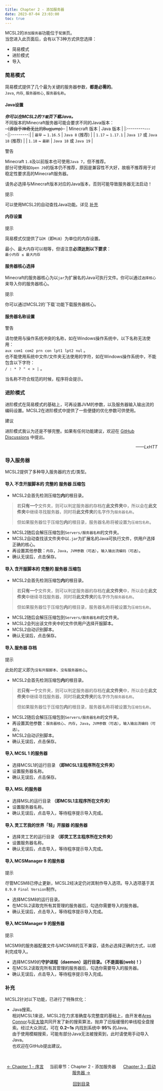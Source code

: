 ```yaml
---
title: Chapter 2 - 添加服务器
date: 2023-07-04 23:03:00
toc: true
---
```

MCSL2的`添加服务器`功能位于`配置`页。  
当您进入此页面后，会有以下3种方式供您选择：  
 - 简易模式
 - 进阶模式
 - 导入

### 简易模式  
简易模式提供了几个最为关键的服务器参数，**都是必需的**。  
`Java`, `内存`, `服务器核心`, `服务器名称`。  

#### Java设置  
***你可以在MCSL2的`下载`页下载Java。***  
不同版本的Minecraft服务器可能会要求不同的Java版本：  
~~（源自于神奇无比的Bugjump）~~
| Minecraft 版本 | Java 版本 |
|:-------------:|:---------:|
| `最早` ~ `1.16.5` | `Java 8` (推荐) |
| `1.17` ~ `1.17.1` | `Java 17` 或 `Java 18` (推荐) |
| `1.18` ~ `最新` | `Java 18` 或 `Java 19` |  

<div class="custom-block warning">
  <p class="custom-block-title">警告</p>
  <p>
  Minecraft <code>1.8</code>及以前版本也可使用<code>Java 7</code>，但不推荐。
  <br>部分可使用如<code>Open J9</code>的版本仍不推荐，原因是兼容性不大好，故极不推荐用于对稳定性要求高的Minecraft服务器。
  </p>
</div>

请务必选择与Minecraft版本对应的Java版本，否则可能导致服务器无法启动！  
<div class="custom-block tip">
  <p class="custom-block-title">提示</p>
  <p class="custom-block-text">
  可以使用MCSL2的自动查找Java功能。详见  <a href="/MCSL2Guide/Chapter-2.html#%E8%A1%A5%E5%85%85">补充</a>
  </p>
</div>

#### 内存设置  
<div class="custom-block tip">
  <p class="custom-block-title">提示</p>
  <p class="custom-block-text">
  简易模式仅提供了以<code>M</code>（即<code>MiB</code>）为单位的内存设置。
  </p>
</div>

最小、最大内存可以相等，但请注意**必须达到以下要求**：  
`最小内存 ≤ 最大内存`

#### 服务器核心选择  
Minecraft的服务器核心为以`jar`为扩展名的Java可执行文件。你可以通过`选择核心`来导入你的服务器核心。  
<div class="custom-block tip">
  <p class="custom-block-title">提示</p>
  <p class="custom-block-text">
  你可以通过MCSL2的`下载`功能下载服务器核心。
  </p>
</div>

#### 服务器名称设置  
<div class="custom-block warning">
  <p class="custom-block-title">警告</p>
  <p>
  请勿使用与操作系统冲突的名称，如在Windows操作系统中，以下名称无法使用：<br>
  <code>aux</code>&nbsp;
  <code>com1</code>&nbsp;
  <code>com2</code>&nbsp;
  <code>prn</code>&nbsp;
  <code>con</code>&nbsp;
  <code>lpt1</code>&nbsp;
  <code>lpt2</code>&nbsp;
  <code>nul</code>&nbsp;。
  <br>也不能使用系统中文件/文件夹无法使用的字符，如在Windows操作系统中，不能包含以下字符：<br>
  <code>/</code>&nbsp;
  <code>:</code>&nbsp;
  <code>*</code>&nbsp;
  <code>?</code>&nbsp;
  <code>"</code>&nbsp;
  <code><</code>&nbsp;
  <code>></code>&nbsp;
  <code>|</code>&nbsp;。
  </p>
</div>

当名称不符合规范的时候，程序将会提示。

### 进阶模式  
进阶模式在简易模式的基础上，可再设置JVM的参数，以及服务器输入输出流的编码设置。MCSL2在进阶模式中提供了一些便捷的优化参数可供使用。  
<div class="custom-block tip">
  <p class="custom-block-title">建议</p>
  <p class="custom-block-text">
  进阶模式我认为还是不够完整。如果有任何功能建议，欢迎在
  <a href="https://www.github.com/MCSLTeam/MCSL2/discussions">GitHub Discussions</a>
  中提出。
  </p>
  <p align="right"><i>——LxHTT</i></p>
</div>

### 导入服务器  
MCSL2提供了多种导入服务器的方式/类型。  
#### 导入 不含开服脚本的 完整的 服务器 压缩包  
 - MCSL2会首先检测压缩包**内**的根目录。  
 > 若**只有一个**文件夹，则可以判定服务器的存档在**此文件夹**中，所以会在**此文件夹**中继续寻找服务器，同时将**此文件夹**的名字作为`服务器名称`。  
 >   
 > 但如果服务器位于压缩包**内**的根目录，服务器名称将被设置为`压缩包名称`。  
 - MCSL2随后会解压压缩包到`Servers/服务器名称`的文件夹。  
 - MCSL2自动查找该文件夹中以`.jar`为扩展名的Java可执行文件，供用户选择正确的核心。  
 - 再设置其他参数：`内存`，`Java`，`JVM参数（可选）`，`输入输出流编码（可选）`。  
 - 确认无误后，点击保存。  

#### 导入 含开服脚本的 完整的 服务器 压缩包  
 - MCSL2会首先检测压缩包**内**的根目录。  
 > 若**只有一个**文件夹，则可以判定服务器的存档在**此文件夹**中，所以会在**此文件夹**中继续寻找服务器，同时将**此文件夹**的名字作为`服务器名称`。  
 >   
 > 但如果服务器位于压缩包**内**的根目录，服务器名称将被设置为`压缩包名称`。  
 - MCSL2随后会解压压缩包到`Servers/服务器名称`的文件夹。  
 - MCSL2会列出该文件夹中的文件供用户选择开服脚本。  
 - MCSL2自动识别脚本。
 - 确认无误后，点击保存。  

#### 导入 服务器 存档  
<div class="custom-block tip">
  <p class="custom-block-title">提示</p>
  <p class="custom-block-text">
  此处的定义即为<code>没有开服脚本</code>、<code>没有服务器核心</code>。
  </p>
</div>

 - MCSL2会首先检测压缩包**内**的根目录。  
 > 若**只有一个**文件夹，则可以判定服务器的存档在**此文件夹**中，所以会在**此文件夹**中继续寻找服务器，同时将**此文件夹**的名字作为`服务器名称`。  
 >   
 > 但如果服务器位于压缩包**内**的根目录，服务器名称将被设置为`压缩包名称`。  
 - MCSL2随后会解压压缩包到`Servers/服务器名称`的文件夹。  
 - 再设置其他参数：`服务器核心`、`内存`，`Java`，`JVM参数（可选）`，`输入输出流编码（可选）`。  
 - MCSL2自动识别脚本。  
 - 确认无误后，点击保存。  

#### 导入 MCSL 1 的服务器  
 - 选择MCSL1的运行目录 **（即MCSL1主程序所在文件夹）**
 - 设置服务器名称。 
 - 确认无误后，点击保存。  

#### 导入 MSL 的服务器  
 - 选择MSL的运行目录 **（即MCSL1主程序所在文件夹）**  
 - 设置服务器名称。 
 - 确认无误后，点击导入，等待程序提示导入完成。  

#### 导入 灵工艺我的世界「轻」开服器 的服务器  
 - 选择灵工艺的运行目录 **（即灵工艺主程序所在文件夹）**  
 - 设置服务器名称。 
 - 确认无误后，点击导入，等待程序提示导入完成。  

#### 导入 MCSManager 8 的服务器  
<div class="custom-block tip">
  <p class="custom-block-title">提示</p>
  <p class="custom-block-text">
  尽管MCSM8已停止更新，MCSL2经决定仍对其制作导入选项。导入选项基于其<code>8.9.0 Final Version</code>制作。
  </p>
</div>

 - 选择MCSM8的运行目录。
 - 在MCSL2读取完所有其管理的服务器后，勾选你需要导入的服务器。  
 - 确认无误后，点击导入，等待程序提示导入完成。  

#### 导入 MCSManager 9 的服务器  
<div class="custom-block tip">
  <p class="custom-block-title">提示</p>
  <p class="custom-block-text">
  MCSM9的服务器配置文件与MCSM8的互不兼容，请务必选择正确的方式，以顺利完成导入。
  </p>
</div>

 - 选择MCSM9的**守护进程（daemon）**运行目录。**（不是面板(web)！）**  
 - 在MCSL2读取完所有其管理的服务器后，勾选你需要导入的服务器。  
 - 确认无误后，点击导入，等待程序提示导入完成。  

### 补充
MCSL2针对以下功能，已进行了特殊优化：  
 - Java搜索。  
相对MCSL1来说，MCSL2在力求准确度与完整度的基础上，由开发者<a href="https://www.github.com/AresConnor">Ares Connor</a>与<a href="https://www.github.com/ubby">灰太狼</a>共同开发了新的搜索算法，抛弃了旧版缓慢的单线程全盘搜索。经过大众测试，可在 **0.2~1s** 内找到系统中 **95%** 的Java。  
由于使用模糊搜索，可能有部分Java无法被搜索到，此时请使用手动导入Java。  
也欢迎在GitHub提出建议。

<div>
    <center>
        <br><br>
        <a href="/MCSL2Guide/Chapter-1.html">← Chapter 1 - 序言</a>&nbsp;&nbsp;&nbsp;&nbsp;&nbsp;当前章节：Chapter 2 - 添加服务器&nbsp;&nbsp;&nbsp;&nbsp;&nbsp;
        <a href="/MCSL2Guide/Chapter-3.html">Chapter 3 - 启动服务器 →</a>
        <br><br><a href="/MCSL2Guide">回到目录</a>
    </center>
</div>